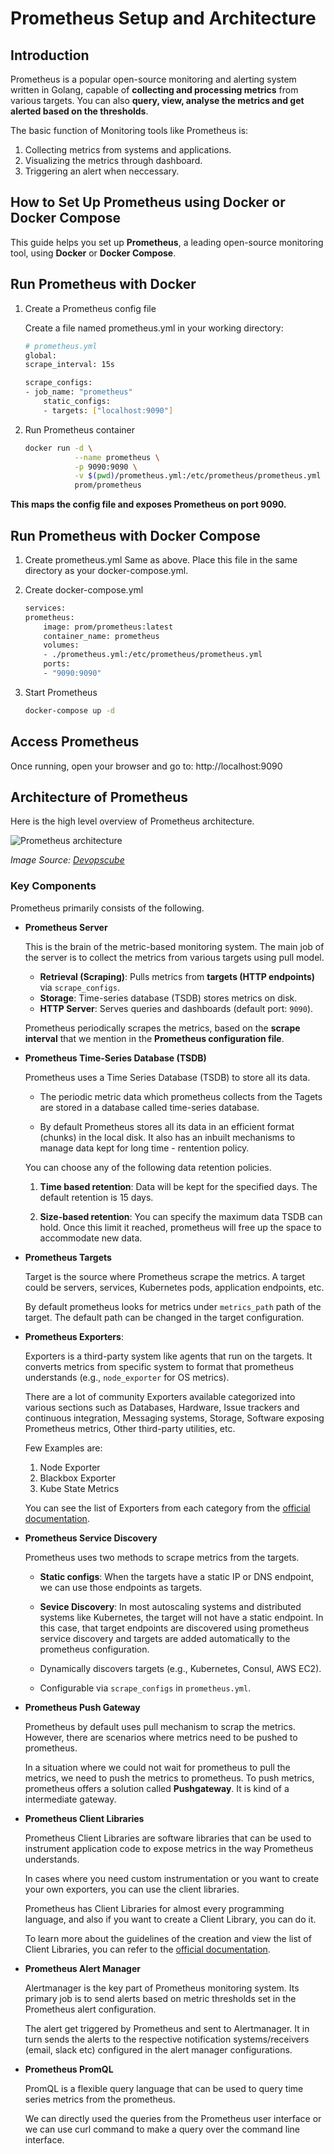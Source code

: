 # Prometheus Setup and Architecture

## Introduction

Prometheus is a popular open-source monitoring and alerting system written in Golang, capable of **collecting and processing metrics** from various targets. You can also **query, view, analyse the metrics and get alerted based on the thresholds**.

The basic function of Monitoring tools like Prometheus is:

1. Collecting metrics from systems and applications.
2. Visualizing the metrics through dashboard.
3. Triggering an alert when neccessary.

## How to Set Up Prometheus using Docker or Docker Compose

This guide helps you set up **Prometheus**, a leading open-source monitoring tool, using **Docker** or **Docker Compose**.

## Run Prometheus with Docker

1.  Create a Prometheus config file

    Create a file named prometheus.yml in your working directory:

    ```bash
    # prometheus.yml
    global:
    scrape_interval: 15s

    scrape_configs:
    - job_name: "prometheus"
        static_configs:
        - targets: ["localhost:9090"]
    ```

2. Run Prometheus container

    ```bash
    docker run -d \
               --name prometheus \
               -p 9090:9090 \
               -v $(pwd)/prometheus.yml:/etc/prometheus/prometheus.yml \
               prom/prometheus
    ```

**This maps the config file and exposes Prometheus on port 9090.**

## Run Prometheus with Docker Compose
1. Create prometheus.yml
    Same as above. Place this file in the same directory as your docker-compose.yml.

2. Create docker-compose.yml

    ```bash
    services:
    prometheus:
        image: prom/prometheus:latest
        container_name: prometheus
        volumes:
        - ./prometheus.yml:/etc/prometheus/prometheus.yml
        ports:
        - "9090:9090"
    ```

3. Start Prometheus

    ```bash
    docker-compose up -d
    ```

## Access Prometheus
Once running, open your browser and go to: http://localhost:9090


## Architecture of Prometheus
Here is the high level overview of Prometheus architecture.

![Prometheus architecture](https://devopscube.com/content/images/2025/03/prometheus-architecture.gif)

*Image Source: [Devopscube](https://devopscube.com/prometheus-architecture/)*

### Key Components

Prometheus primarily consists of the following.

- **Prometheus Server**

    This is the brain of the metric-based monitoring system. The main job of the server is to collect the metrics from various targets using pull model.

    - **Retrieval (Scraping)**: Pulls metrics from **targets (HTTP endpoints)** via `scrape_configs`.  
    - **Storage**: Time-series database (TSDB) stores metrics on disk.  
    - **HTTP Server**: Serves queries and dashboards (default port: `9090`).  

    Prometheus periodically scrapes the metrics, based on the **scrape interval** that we mention in the **Prometheus configuration file**.

- **Prometheus Time-Series Database (TSDB)**
   
    Prometheus uses a Time Series Database (TSDB) to store all its data.

    - The periodic metric data which prometheus collects from the Tagets are stored in a database called time-series database.

    - By default Prometheus stores all its data in an efficient format (chunks) in the local disk. It also has an inbuilt mechanisms to manage data kept for long time - rentention policy.

    You can choose any of the following data retention policies.
    1. **Time based retention**: Data will be kept for the specified days. The default retention is 15 days.

    2. **Size-based retention**: You can specify the maximum data TSDB can hold. Once this limit it reached, prometheus will free up the space to accommodate new data.


- **Prometheus Targets**

    Target is the source where Prometheus scrape the metrics. A target could be servers, services, Kubernetes pods, application endpoints, etc.

    By default prometheus looks for metrics under `metrics_path` path of the target. The default path can be changed in the target configuration.
   

- **Prometheus Exporters**: 
    
    Exporters is a third-party system like agents that run on the targets. It converts metrics from specific system to format that prometheus understands (e.g., `node_exporter` for OS metrics).

    There are a lot of community Exporters available categorized into various sections such as Databases, Hardware, Issue trackers and continuous integration, Messaging systems, Storage, Software exposing Prometheus metrics, Other third-party utilities, etc.

    Few Examples are:

    1. Node Exporter
    2. Blackbox Exporter
    3. Kube State Metrics
    
    You can see the list of Exporters from each category from the [official documentation](https://prometheus.io/docs/instrumenting/exporters/?ref=devopscube.com).


- **Prometheus Service Discovery**

    Prometheus uses two methods to scrape metrics from the targets.
    
    - **Static configs**: When the targets have a static IP or DNS endpoint, we can use those endpoints as targets.

    - **Sevice Discovery**: In most autoscaling systems and distributed systems like Kubernetes, the target will not have a static endpoint. In this case, that target endpoints are discovered using prometheus service discovery and targets are added automatically to the prometheus configuration.

    - Dynamically discovers targets (e.g., Kubernetes, Consul, AWS EC2).  
   - Configurable via `scrape_configs` in `prometheus.yml`.  

- **Prometheus Push Gateway**

    Prometheus by default uses pull mechanism to scrap the metrics. However, there are scenarios where metrics need to be pushed to prometheus.

    In a situation where we could not wait for prometheus to pull the metrics, we need to push the metrics to prometheus. To push metrics, prometheus offers a solution called **Pushgateway**. It is kind of a intermediate gateway.

- **Prometheus Client Libraries**

    Prometheus Client Libraries are software libraries that can be used to instrument application code to expose metrics in the way Prometheus understands.

    In cases where you need custom instrumentation or you want to create your own exporters, you can use the client libraries.

    Prometheus has Client Libraries for almost every programming language, and also if you want to create a Client Library, you can do it.

    To learn more about the guidelines of the creation and view the list of Client Libraries, you can refer to the [official documentation](https://prometheus.io/docs/instrumenting/clientlibs/?ref=devopscube.com#client-libraries).

- **Prometheus Alert Manager**

    Alertmanager is the key part of Prometheus monitoring system. Its primary job is to send alerts based on metric thresholds set in the Prometheus alert configuration.

    The alert get triggered by Prometheus and sent to Alertmanager. It in turn sends the alerts to the respective notification systems/receivers (email, slack etc) configured in the alert manager configurations.

- **Prometheus PromQL**

    PromQL is a flexible query language that can be used to query time series metrics from the prometheus.

    We can directly used the queries from the Prometheus user interface or we can use curl command to make a query over the command line interface.

